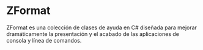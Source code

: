 # ZFormat
ZFormat es una colección de clases de ayuda en C# diseñada para mejorar dramáticamente la presentación y el acabado de las aplicaciones de consola y línea de comandos.
